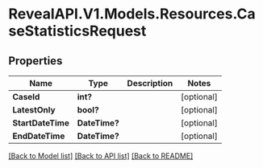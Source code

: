 # RevealAPI.V1.Models.Resources.CaseStatisticsRequest
## Properties

Name | Type | Description | Notes
------------ | ------------- | ------------- | -------------
**CaseId** | **int?** |  | [optional] 
**LatestOnly** | **bool?** |  | [optional] 
**StartDateTime** | **DateTime?** |  | [optional] 
**EndDateTime** | **DateTime?** |  | [optional] 

[[Back to Model list]](../README.md#documentation-for-models) [[Back to API list]](../README.md#documentation-for-api-endpoints) [[Back to README]](../README.md)

